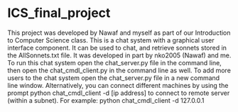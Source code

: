 # ICS_final_project
This project was developed by Nawaf and myself as part of our Introduction to Computer Science class.
This is a chat system with a graphical user interface component. It can be used to chat, and retrieve sonnets stored in the AllSonnets.txt file. It was developed in part by nko2005 (Nawaf) and me. To run this chat system open the chat_server.py file in the command line, then open the chat_cmdl_client.py in the command line as well. To add more users to the chat system open the chat_server.py file in a new command line window. Alternatively, you can connect different machines by using the prompt python chat_cmdl_client -d [ip address] to connect to remote server (within a subnet). For example: python chat_cmdl_client -d 127.0.0.1

